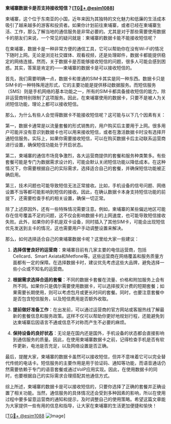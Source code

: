 **柬埔寨数据卡是否支持接收短信？[[TG💪+ @esim1088](https://t.me/s/esim1088)]**

柬埔寨，这个位于东南亚的小国，近年来因为其独特的文化魅力和低廉的生活成本吸引了越来越多的游客和投资者。如果你计划前往柬埔寨，或者已经在柬埔寨生活、工作，那么了解当地的通信服务是非常必要的。尤其是对于那些需要使用数据卡的朋友们来说，一个常见的疑问就是：柬埔寨的数据卡能不能接收短信呢？

在柬埔寨，数据卡是一种非常方便的通信工具，它可以帮助你在没有Wi-Fi的情况下随时上网。无论是浏览社交媒体、观看视频，还是处理邮件，数据卡都能提供稳定的网络连接。然而，关于数据卡是否能够接收短信的问题，很多人可能会感到困惑。其实，答案是肯定的——柬埔寨的数据卡是可以接收短信的。

首先，我们需要明确一点，数据卡和普通的SIM卡其实是同一种东西。数据卡只是SIM卡的一种特殊用途形式，它的主要功能是提供移动数据服务。而短信服务（SMS）则是手机网络的基本功能之一，所有的SIM卡都具备接收短信的能力，除非运营商特别限制了这项服务。因此，在柬埔寨使用的数据卡，只要不是被人为关闭短信功能，理论上都可以接收短信。

那么，为什么有些人会觉得数据卡不能接收短信呢？这可能与以下几个因素有关：

第一，数据卡通常是以流量套餐的形式销售的，用户购买后主要用于上网。很多用户可能并没有意识到数据卡也可以用来接收短信，或者在激活数据卡时没有选择开通短信服务。实际上，如果你需要接收短信，可以在购买数据卡后主动联系运营商进行设置，确保短信功能处于开启状态。

第二，柬埔寨的通信市场竞争激烈，各大运营商提供的套餐和服务种类繁多。有些套餐可能是专门为数据需求设计的，可能会默认关闭短信功能以降低成本。在这种情况下，你需要根据自己的实际需求，选择适合自己的套餐，并确保短信功能被正确启用。

第三，技术问题也可能导致短信无法正常接收。比如，手机设备的信号问题、网络设置不当等都可能影响到短信的接收。因此，在确认数据卡本身支持短信功能的前提下，还需要检查手机的相关设置，确保一切正常。

除了上述原因外，还有一些特殊情况需要注意。例如，柬埔寨的某些偏远地区可能存在信号覆盖不足的问题，这不仅会影响数据卡的上网速度，也可能导致短信接收失败。此外，如果你的手机是双卡设备，同时插入了其他SIM卡，可能会出现短信优先发送到主卡的情况，这也需要用户手动调整设置来解决。

那么，如何选择适合自己的柬埔寨数据卡呢？这里给大家一些建议：

1. **选择信誉良好的运营商**：柬埔寨目前有几家主要的电信运营商，包括Cellcard、Smart Axiata和Metfone等。这些运营商在网络覆盖和服务质量方面都有一定的保障。在选择数据卡时，建议优先考虑这些大品牌，避免选择一些小众或不知名的运营商。

2. **根据需求选择合适的套餐**：不同的数据卡套餐在流量、价格和附加服务上会有所不同。如果你只是偶尔需要使用数据卡，可以选择按天计费的短期套餐；如果需要长期使用，则可以考虑包月或更长时间的套餐。同时，也要注意套餐中是否包含短信服务，以及短信费用是否额外收取。

3. **提前做好准备工作**：在出发前，可以通过运营商的官方网站或客服热线了解最新的套餐信息和服务政策。这样不仅可以帮助你更好地规划行程，还能避免到达柬埔寨后因语言不通或信息不对称而产生不必要的麻烦。

4. **保持设备的良好状态**：无论是在国内还是国外，手机设备的状态都会直接影响到通信服务的质量。因此，在使用柬埔寨数据卡之前，记得检查手机是否有软件更新，电池是否充足，以及网络设置是否正确。

最后，提醒大家，柬埔寨的数据卡虽然可以接收短信，但并不意味着它可以完全替代传统的电话卡。短信服务的主要作用是用于验证码、通知等功能，而语音通话仍然需要依赖于专门的语音套餐或通过VoIP应用实现。因此，在使用数据卡的同时，也要根据自己的实际需求合理搭配其他通信方式。

综上所述，柬埔寨的数据卡是可以接收短信的，只要你选择了正确的套餐并正确设置了相关功能。当然，通信服务的具体情况还会受到多种因素的影响，所以在使用过程中要多留意运营商的通知和提示，及时调整自己的使用策略。希望这篇文章能为大家提供一些有用的信息和指导，让大家在柬埔寨的生活更加便捷和愉快！

[[TG💪+ @esim1088](https://t.me/s/esim1088) ![Image](https://i.postimg.cc/4NQfJmqS/Snipaste-2025-05-13-00-14-12.png)]